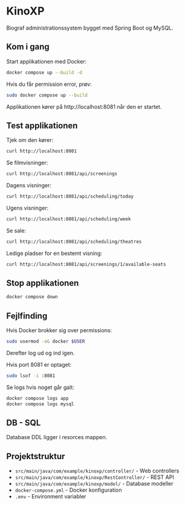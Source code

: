 # KinoXP

Biograf administrationssystem bygget med Spring Boot og MySQL.

## Kom i gang

Start applikationen med Docker:

```bash
docker compose up --build -d
```

Hvis du får permission error, prøv:

```bash
sudo docker compose up --build
```

Applikationen kører på http://localhost:8081 når den er startet.

## Test applikationen

Tjek om den kører:
```bash
curl http://localhost:8081
```


Se filmvisninger:
```bash
curl http://localhost:8081/api/screenings
```

Dagens visninger:
```bash
curl http://localhost:8081/api/scheduling/today
```

Ugens visninger:
```bash
curl http://localhost:8081/api/scheduling/week
```

Se sale:
```bash
curl http://localhost:8081/api/scheduling/theatres
```

Ledige pladser for en bestemt visning:
```bash
curl http://localhost:8081/api/screenings/1/available-seats
```

## Stop applikationen

```bash
docker compose down
```

## Fejlfinding

Hvis Docker brokker sig over permissions:
```bash
sudo usermod -aG docker $USER
```
Derefter log ud og ind igen.

Hvis port 8081 er optaget:
```bash
sudo lsof -i :8081
```

Se logs hvis noget går galt:
```bash
docker compose logs app
docker compose logs mysql
```

## DB - SQL

Database DDL ligger i resorces mappen.

## Projektstruktur

- `src/main/java/com/example/kinoxp/controller/` - Web controllers
- `src/main/java/com/example/kinoxp/RestController/` - REST API
- `src/main/java/com/example/kinoxp/model/` - Database modeller
- `docker-compose.yml` - Docker konfiguration
- `.env` - Environment variabler
